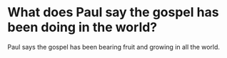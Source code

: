 # What does Paul say the gospel has been doing in the world?

Paul says the gospel has been bearing fruit and growing in all the world.
